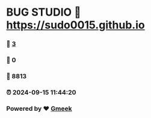 # BUG STUDIO :link: https://sudo0015.github.io 
### :page_facing_up: [3](https://sudo0015.github.io/tag.html) 
### :speech_balloon: 0 
### :hibiscus: 8813 
### :alarm_clock: 2024-09-15 11:44:20 
### Powered by :heart: [Gmeek](https://github.com/Meekdai/Gmeek)
